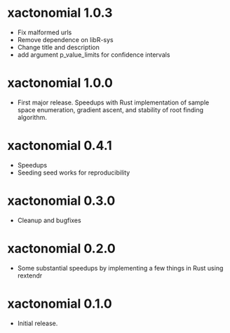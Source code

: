 # xactonomial 1.0.3

* Fix malformed urls
* Remove dependence on libR-sys
* Change title and description
* add argument p_value_limits for confidence intervals

# xactonomial 1.0.0

* First major release. Speedups with Rust implementation of sample space enumeration, gradient ascent, and stability of root finding algorithm. 

# xactonomial 0.4.1

* Speedups
* Seeding seed works for reproducibility

# xactonomial 0.3.0

* Cleanup and bugfixes


# xactonomial 0.2.0

* Some substantial speedups by implementing a few things in Rust using rextendr


# xactonomial 0.1.0

* Initial release.
